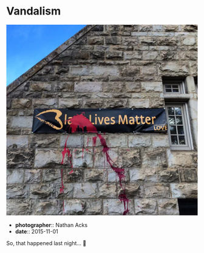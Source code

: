 # Vandalism

![A vandalized "Black Lives Matter" banner on the side of a church](assets/2015-11-01-vandalism.webp)

* **photographer**:: Nathan Acks
* **date**:: 2015-11-01

So, that happened last night… 🙁
